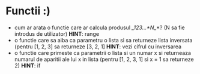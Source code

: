 # Functii :)

- cum ar arata o functie care ar calcula produsul **_1*2*3*...*N_**?  (N sa fie introdus de utilizator)
  **HINT**: range
- o functie care sa aiba ca parametru o lista si sa returneze lista inversata (pentru [1, 2, 3] sa returneze [3, 2, 1]
  **HINT**: vezi cifrul cu inversarea
- o functie care primeste ca parametrii o lista si un numar x si returneaza numarul de aparitii ale lui x in lista (pentru [1, 2, 3, 1] si x = 1 sa returneze 2)
  **HINT**: if
